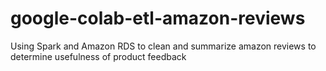 # google-colab-etl-amazon-reviews
Using Spark and Amazon RDS to clean and summarize amazon reviews to determine usefulness of product feedback

